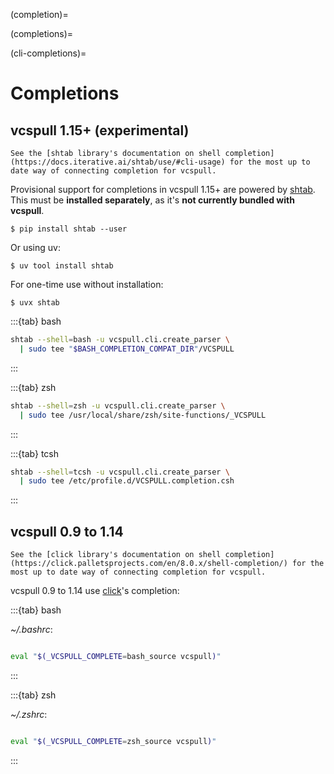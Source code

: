 (completion)=

(completions)=

(cli-completions)=

# Completions

## vcspull 1.15+ (experimental)

```{note}
See the [shtab library's documentation on shell completion](https://docs.iterative.ai/shtab/use/#cli-usage) for the most up to date way of connecting completion for vcspull.
```

Provisional support for completions in vcspull 1.15+ are powered by [shtab](https://docs.iterative.ai/shtab/). This must be **installed separately**, as it's **not currently bundled with vcspull**.

```console
$ pip install shtab --user
```

Or using uv:

```console
$ uv tool install shtab
```

For one-time use without installation:

```console
$ uvx shtab
```

:::{tab} bash

```bash
shtab --shell=bash -u vcspull.cli.create_parser \
  | sudo tee "$BASH_COMPLETION_COMPAT_DIR"/VCSPULL
```

:::

:::{tab} zsh

```zsh
shtab --shell=zsh -u vcspull.cli.create_parser \
  | sudo tee /usr/local/share/zsh/site-functions/_VCSPULL
```

:::

:::{tab} tcsh

```zsh
shtab --shell=tcsh -u vcspull.cli.create_parser \
  | sudo tee /etc/profile.d/VCSPULL.completion.csh
```

:::

## vcspull 0.9 to 1.14

```{note}
See the [click library's documentation on shell completion](https://click.palletsprojects.com/en/8.0.x/shell-completion/) for the most up to date way of connecting completion for vcspull.
```

vcspull 0.9 to 1.14 use [click](https://click.palletsprojects.com)'s completion:

:::{tab} bash

_~/.bashrc_:

```bash

eval "$(_VCSPULL_COMPLETE=bash_source vcspull)"

```

:::

:::{tab} zsh

_~/.zshrc_:

```zsh

eval "$(_VCSPULL_COMPLETE=zsh_source vcspull)"

```

:::
